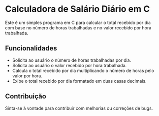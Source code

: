 # Calculadora de Salário Diário em C

Este é um simples programa em C para calcular o total recebido por dia com base no número de horas trabalhadas e no valor recebido por hora trabalhada.

## Funcionalidades

- Solicita ao usuário o número de horas trabalhadas por dia.
- Solicita ao usuário o valor recebido por hora trabalhada.
- Calcula o total recebido por dia multiplicando o número de horas pelo valor por hora.
- Exibe o total recebido por dia formatado em duas casas decimais.

## Contribuição

Sinta-se à vontade para contribuir com melhorias ou correções de bugs.
